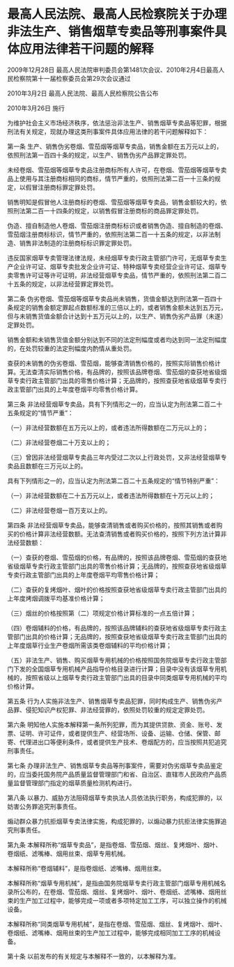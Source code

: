 # 最高人民法院、最高人民检察院关于办理非法生产、销售烟草专卖品等刑事案件具体应用法律若干问题的解释

2009年12月28日 最高人民法院审判委员会第1481次会议、2010年2月4日最高人民检察院第十一届检察委员会第29次会议通过

2010年3月2日 最高人民法院、最高人民检察院公告公布

2010年3月26日 施行

为维护社会主义市场经济秩序，依法惩治非法生产、销售烟草专卖品等犯罪，根据刑法有关规定，现就办理这类刑事案件具体应用法律的若干问题解释如下：

第一条 生产、销售伪劣卷烟、雪茄烟等烟草专卖品，销售金额在五万元以上的，依照刑法第一百四十条的规定，以生产、销售伪劣产品罪定罪处罚。

未经卷烟、雪茄烟等烟草专卖品注册商标所有人许可，在卷烟、雪茄烟等烟草专卖品上使用与其注册商标相同的商标，情节严重的，依照刑法第二百一十三条的规定，以假冒注册商标罪定罪处罚。

销售明知是假冒他人注册商标的卷烟、雪茄烟等烟草专卖品，销售金额较大的，依照刑法第二百一十四条的规定，以销售假冒注册商标的商品罪定罪处罚。

伪造、擅自制造他人卷烟、雪茄烟注册商标标识或者销售伪造、擅自制造的卷烟、雪茄烟注册商标标识，情节严重的，依照刑法第二百一十五条的规定，以非法制造、销售非法制造的注册商标标识罪定罪处罚。

违反国家烟草专卖管理法律法规，未经烟草专卖行政主管部门许可，无烟草专卖生产企业许可证、烟草专卖批发企业许可证、特种烟草专卖经营企业许可证、烟草专卖零售许可证等许可证明，非法经营烟草专卖品，情节严重的，依照刑法第二百二十五条的规定，以非法经营罪定罪处罚。

第二条 伪劣卷烟、雪茄烟等烟草专卖品尚未销售，货值金额达到刑法第一百四十条规定的销售金额定罪起点数额标准的三倍以上的，或者销售金额未达到五万元，但与未销售货值金额合计达到十五万元以上的，以生产、销售伪劣产品罪（未遂）定罪处罚。

销售金额和未销售货值金额分别达到不同的法定刑幅度或者均达到同一法定刑幅度的，在处罚较重的法定刑幅度内酌情从重处罚。

查获的未销售的伪劣卷烟、雪茄烟，能够查清销售价格的，按照实际销售价格计算。无法查清实际销售价格，有品牌的，按照该品牌卷烟、雪茄烟的查获地省级烟草专卖行政主管部门出具的零售价格计算；无品牌的，按照查获地省级烟草专卖行政主管部门出具的上年度卷烟平均零售价格计算。

第三条 非法经营烟草专卖品，具有下列情形之一的，应当认定为刑法第二百二十五条规定的“情节严重”：

（一）非法经营数额在五万元以上的，或者违法所得数额在二万元以上的；

（二）非法经营卷烟二十万支以上的；

（三）曾因非法经营烟草专卖品三年内受过二次以上行政处罚，又非法经营烟草专卖品且数额在三万元以上的。

具有下列情形之一的，应当认定为刑法第二百二十五条规定的“情节特别严重”：

（一）非法经营数额在二十五万元以上，或者违法所得数额在十万元以上的；

（二）非法经营卷烟一百万支以上的。

第四条 非法经营烟草专卖品，能够查清销售或者购买价格的，按照其销售或者购买的价格计算非法经营数额。无法查清销售或者购买价格的，按照下列方法计算非法经营数额：

（一）查获的卷烟、雪茄烟的价格，有品牌的，按照该品牌卷烟、雪茄烟的查获地省级烟草专卖行政主管部门出具的零售价格计算；无品牌的，按照查获地省级烟草专卖行政主管部门出具的上年度卷烟平均零售价格计算；

（二）查获的复烤烟叶、烟叶的价格按照查获地省级烟草专卖行政主管部门出具的上年度烤烟调拨平均基准价格计算；

（三）烟丝的价格按照第（二）项规定价格计算标准的一点五倍计算；

（四）卷烟辅料的价格，有品牌的，按照该品牌辅料的查获地省级烟草专卖行政主管部门出具的价格计算；无品牌的，按照查获地省级烟草专卖行政主管部门出具的上年度烟草行业生产卷烟所需该类卷烟辅料的平均价格计算；

（五）非法生产、销售、购买烟草专用机械的价格按照国务院烟草专卖行政主管部门下发的全国烟草专用机械产品指导价格目录进行计算；目录中没有该烟草专用机械的，按照省级以上烟草专卖行政主管部门出具的目录中同类烟草专用机械的平均价格计算。

第五条 行为人实施非法生产、销售烟草专卖品犯罪，同时构成生产、销售伪劣产品罪、侵犯知识产权犯罪、非法经营罪的，依照处罚较重的规定定罪处罚。

第六条 明知他人实施本解释第一条所列犯罪，而为其提供贷款、资金、账号、发票、证明、许可证件，或者提供生产、经营场所、设备、运输、仓储、保管、邮寄、代理进出口等便利条件，或者提供生产技术、卷烟配方的，应当按照共犯追究刑事责任。

第七条 办理非法生产、销售烟草专卖品等刑事案件，需要对伪劣烟草专卖品鉴定的，应当委托国务院产品质量监督管理部门和省、自治区、直辖市人民政府产品质量监督管理部门指定的烟草质量检测机构进行。

第八条 以暴力、威胁方法阻碍烟草专卖执法人员依法执行职务，构成犯罪的，以妨害公务罪追究刑事责任。

煽动群众暴力抗拒烟草专卖法律实施，构成犯罪的，以煽动暴力抗拒法律实施罪追究刑事责任。

第九条 本解释所称“烟草专卖品”，是指卷烟、雪茄烟、烟丝、复烤烟叶、烟叶、卷烟纸、滤嘴棒、烟用丝束、烟草专用机械。

本解释所称“卷烟辅料”，是指卷烟纸、滤嘴棒、烟用丝束。

本解释所称“烟草专用机械”，是指由国务院烟草专卖行政主管部门烟草专用机械名录所公布的，在卷烟、雪茄烟、烟丝、复烤烟叶、烟叶、卷烟纸、滤嘴棒、烟用丝束的生产加工过程中，能够完成一项或者多项特定加工工序，可以独立操作的机械设备。

本解释所称“同类烟草专用机械”，是指在卷烟、雪茄烟、烟丝、复烤烟叶、烟叶、卷烟纸、滤嘴棒、烟用丝束的生产加工过程中，能够完成相同加工工序的机械设备。

第十条 以前发布的有关规定与本解释不一致的，以本解释为准。
